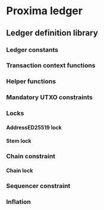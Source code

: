 # Proxima ledger

## Ledger definition library

### Ledger constants

### Transaction context functions

### Helper functions

### Mandatory UTXO constraints

### Locks

#### AddressED25519 lock

#### Stem lock

### Chain constraint

#### Chain lock

### Sequencer constraint

### Inflation

